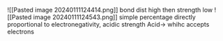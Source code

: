 ![[Pasted image 20240111124414.png]]
bond dist high then strength low
![[Pasted image 20240111124543.png]]
simple percentage
directly proportional to electronegativity, acidic strength
Acid-> whihc accepts electrons



